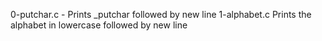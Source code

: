0-putchar.c - Prints _putchar followed by new line 
1-alphabet.c Prints the alphabet in lowercase followed by new line
